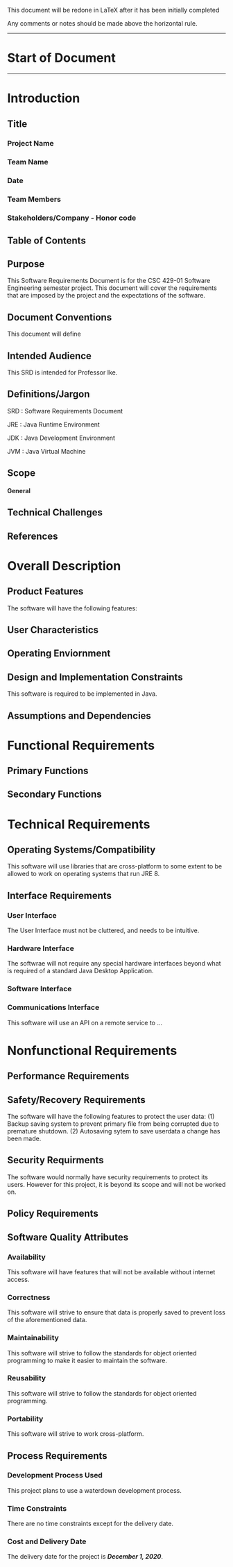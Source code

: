 This document will be redone in LaTeX after it has been initially completed

Any comments or notes should be made above the horizontal rule.

---------

# Start of Document

-----------

# Introduction
## Title
### Project Name
### Team Name
### Date
### Team Members 
### Stakeholders/Company - Honor code
## Table of Contents
## Purpose
This Software Requirements Document is for the CSC 429-01 Software Engineering semester project.
This document will cover the requirements that are imposed by the project and the expectations of the software.
## Document Conventions
This document will define
## Intended Audience
This SRD is intended for Professor Ike.
## Definitions/Jargon
SRD
: Software Requirements Document

JRE
: Java Runtime Environment

JDK
: Java Development Environment

JVM
: Java Virtual Machine
## Scope
#### General

## Technical Challenges

## References

# Overall Description

## Product Features
The software will have the following features:
## User Characteristics

## Operating Enviornment

## Design and Implementation Constraints
This software is required to be implemented in Java.
## Assumptions and Dependencies

# Functional Requirements

## Primary Functions

## Secondary Functions

# Technical Requirements

## Operating Systems/Compatibility
This software will use libraries that are cross-platform to some extent to be allowed to work on operating systems that run JRE 8.
## Interface Requirements

### User Interface
The User Interface must not be cluttered, and needs to be intuitive.
### Hardware Interface
The softwrae will not require any special hardware interfaces beyond what is required of a standard Java Desktop Application.
### Software Interface

### Communications Interface
This software will use an API on a remote service to ...
# Nonfunctional Requirements

## Performance Requirements
## Safety/Recovery Requirements
The software will have the following features to protect the user data: (1) Backup saving system to prevent primary file from being corrupted due to premature shutdown. (2) Autosaving sytem to save userdata a change has been made.
## Security Requirments
The software would normally have security requirements to protect its users. However for this project, it is beyond its scope and will not be worked on.
## Policy Requirements

## Software Quality Attributes
### Availability
This software will have features that will not be available without internet access.
### Correctness
This software will strive to ensure that data is properly saved to prevent loss of the aforementioned data.
### Maintainability
This software will strive to follow the standards for object oriented programming to make it easier to maintain the software.
### Reusability
This software will strive to follow the standards for object oriented programming.
### Portability
This software will strive to work cross-platform.
## Process Requirements

### Development Process Used
This project plans to use a waterdown development process.
### Time Constraints
There are no time constraints except for the delivery date.
### Cost and Delivery Date
The delivery date for the project is ___December 1, 2020___.
